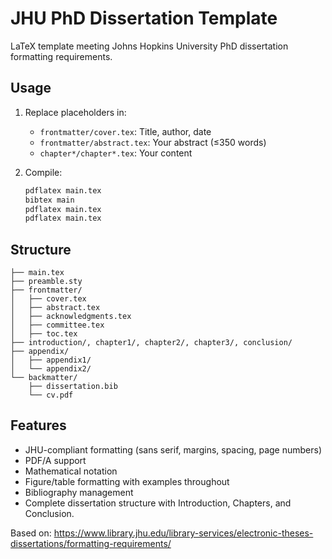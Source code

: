 # JHU PhD Dissertation Template

LaTeX template meeting Johns Hopkins University PhD dissertation formatting requirements.

## Usage

1. Replace placeholders in:
   - `frontmatter/cover.tex`: Title, author, date
   - `frontmatter/abstract.tex`: Your abstract (≤350 words)
   - `chapter*/chapter*.tex`: Your content

2. Compile:
   ```bash
   pdflatex main.tex
   bibtex main
   pdflatex main.tex
   pdflatex main.tex
   ```

## Structure

```
├── main.tex
├── preamble.sty
├── frontmatter/
│   ├── cover.tex
│   ├── abstract.tex
│   ├── acknowledgments.tex
│   ├── committee.tex
│   ├── toc.tex
├── introduction/, chapter1/, chapter2/, chapter3/, conclusion/
├── appendix/
│   ├── appendix1/
│   └── appendix2/
└── backmatter/
    ├── dissertation.bib
    └── cv.pdf
```

## Features

- JHU-compliant formatting (sans serif, margins, spacing, page numbers)
- PDF/A support
- Mathematical notation
- Figure/table formatting with examples throughout
- Bibliography management
- Complete dissertation structure with Introduction, Chapters, and Conclusion.

Based on: https://www.library.jhu.edu/library-services/electronic-theses-dissertations/formatting-requirements/
